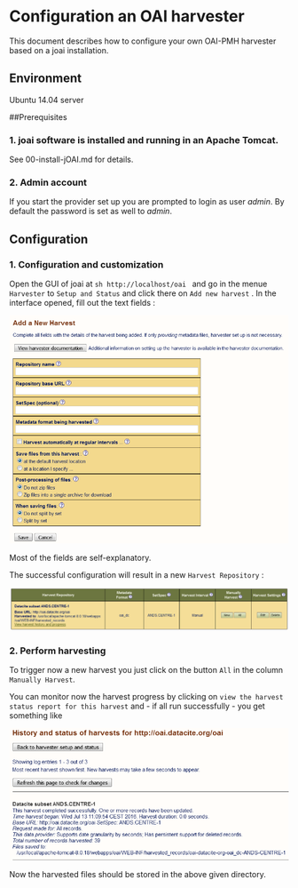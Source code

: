 # Configuration an OAI harvester
This document describes how to configure your own OAI-PMH harvester based on a joai installation.

## Environment
Ubuntu 14.04 server

##Prerequisites
### 1. joai software is installed and running in an Apache Tomcat.
See 00-install-jOAI.md for details.
### 2. Admin account
If you start the provider set up you are prompted to login as user *admin*. By default the password is set as well to *admin*.
<!-- Is this true ??
Describe how to change the password !!!
--> 

## Configuration
### 1. Configuration and customization
Open the GUI of joai at ```sh http://localhost/oai ``` and
go in the menue `Harvester` to `Setup and Status` and click there on `Add new harvest` . In the interface opened, fill out the text fields :

<img align="centre" src="img/jOAI_AddNewHarvest.png" width="800px">

Most of the fields are self-explanatory. 
<!-- Is this true ??? Or add some further help here ... ??? -->

The successful configuration will result in a new `Harvest Repository` :

<img align="centre" src="img/jOAI_HarvestRepos1.png" width="800px">

### 2. Perform harvesting

To trigger now a new harvest you just click on the button `All` in the column `Manually Harvest`.

You can monitor now the harvest progress by clicking on `view the harvest status report for this harvest` and - if all run successfully - you get something like

<img align="centre" src="img/jOAI_HarvestHistory1.png" width="800px">

Now the harvested files should be stored in the above given directory.

